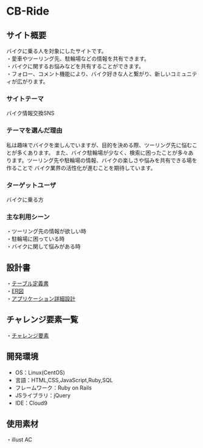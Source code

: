 # CB-Ride

## サイト概要
バイクに乗る人を対象にしたサイトです。<br>
・愛車やツーリング先、駐輪場などの情報を共有できます。<br>
・バイクに関するお悩みなどを共有することができます。<br>
・フォロー、コメント機能により、バイク好きな人と繋がり、新しいコミュニティが広がります。

### サイトテーマ
バイク情報交換SNS

### テーマを選んだ理由
私は趣味でバイクを楽しんでいますが、目的を決める際、ツーリング先に悩むことが多くあります。
また、バイク駐輪場が少なく、検索に困ったことが多々あります。ツーリング先や駐輪場の情報、バイクの楽しさや悩みを共有できる場を作ることで
バイク業界の活性化が進むことを期待しています。

### ターゲットユーザ
バイクに乗る方

### 主な利用シーン
・ツーリング先の情報が欲しい時<br>
・駐輪場に困っている時<br>
・バイクに関して悩みがある時<br>

## 設計書
・[テーブル定義書](https://docs.google.com/spreadsheets/d/1bL-8qbTfM4QZnec9CsxH2JCNm4rZt6ACLO4nFZHmzcM/edit#gid=1373217982)<br>
・[ER図](https://app.diagrams.net/#G1tB0TbWsw_G2jqmHjpmx5huvQaYCUFL4V)<br>
・[アプリケーション詳細設計](https://docs.google.com/spreadsheets/d/1LDx4G7A9fKrR-i9249uUf-yZAwUZkJqMocI_zxuhJME/edit#gid=1431011779)

## チャレンジ要素一覧
・[チャレンジ要素](https://docs.google.com/spreadsheets/d/1TkewyEB_Ft1ie4xQdsCXWtaf4KFJ9j2fS56XfeZasdE/edit#gid=0)

## 開発環境
- OS：Linux(CentOS)
- 言語：HTML,CSS,JavaScript,Ruby,SQL
- フレームワーク：Ruby on Rails
- JSライブラリ：jQuery
- IDE：Cloud9

## 使用素材
・illust AC
